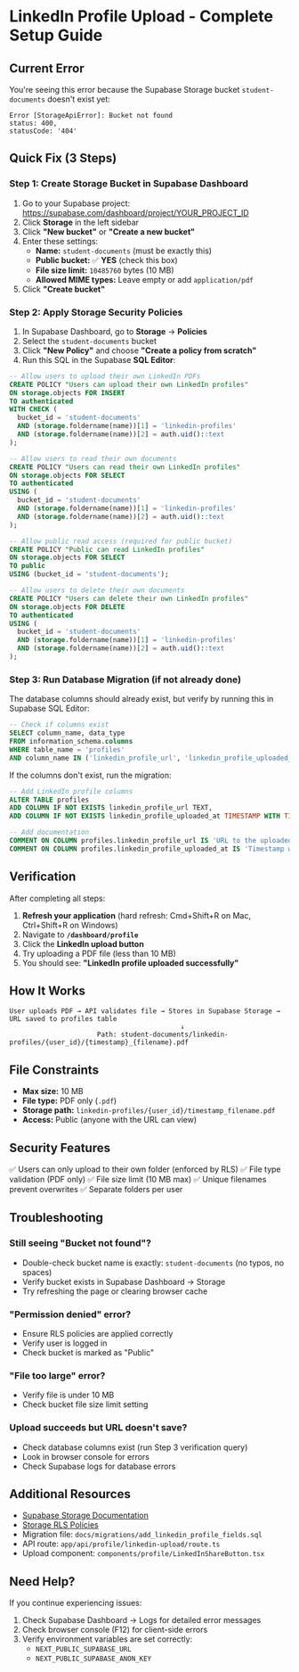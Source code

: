 # LinkedIn Profile Upload - Complete Setup Guide

## Current Error

You're seeing this error because the Supabase Storage bucket `student-documents` doesn't exist yet:

```
Error [StorageApiError]: Bucket not found
status: 400,
statusCode: '404'
```

## Quick Fix (3 Steps)

### Step 1: Create Storage Bucket in Supabase Dashboard

1. Go to your Supabase project: https://supabase.com/dashboard/project/YOUR_PROJECT_ID
2. Click **Storage** in the left sidebar
3. Click **"New bucket"** or **"Create a new bucket"**
4. Enter these settings:
   - **Name:** `student-documents` (must be exactly this)
   - **Public bucket:** ✅ **YES** (check this box)
   - **File size limit:** `10485760` bytes (10 MB)
   - **Allowed MIME types:** Leave empty or add `application/pdf`
5. Click **"Create bucket"**

### Step 2: Apply Storage Security Policies

1. In Supabase Dashboard, go to **Storage** → **Policies**
2. Select the `student-documents` bucket
3. Click **"New Policy"** and choose **"Create a policy from scratch"**
4. Run this SQL in the Supabase **SQL Editor**:

```sql
-- Allow users to upload their own LinkedIn PDFs
CREATE POLICY "Users can upload their own LinkedIn profiles"
ON storage.objects FOR INSERT
TO authenticated
WITH CHECK (
  bucket_id = 'student-documents'
  AND (storage.foldername(name))[1] = 'linkedin-profiles'
  AND (storage.foldername(name))[2] = auth.uid()::text
);

-- Allow users to read their own documents
CREATE POLICY "Users can read their own LinkedIn profiles"
ON storage.objects FOR SELECT
TO authenticated
USING (
  bucket_id = 'student-documents'
  AND (storage.foldername(name))[1] = 'linkedin-profiles'
  AND (storage.foldername(name))[2] = auth.uid()::text
);

-- Allow public read access (required for public bucket)
CREATE POLICY "Public can read LinkedIn profiles"
ON storage.objects FOR SELECT
TO public
USING (bucket_id = 'student-documents');

-- Allow users to delete their own documents
CREATE POLICY "Users can delete their own LinkedIn profiles"
ON storage.objects FOR DELETE
TO authenticated
USING (
  bucket_id = 'student-documents'
  AND (storage.foldername(name))[1] = 'linkedin-profiles'
  AND (storage.foldername(name))[2] = auth.uid()::text
);
```

### Step 3: Run Database Migration (if not already done)

The database columns should already exist, but verify by running this in Supabase SQL Editor:

```sql
-- Check if columns exist
SELECT column_name, data_type
FROM information_schema.columns
WHERE table_name = 'profiles'
AND column_name IN ('linkedin_profile_url', 'linkedin_profile_uploaded_at');
```

If the columns don't exist, run the migration:

```sql
-- Add LinkedIn profile columns
ALTER TABLE profiles
ADD COLUMN IF NOT EXISTS linkedin_profile_url TEXT,
ADD COLUMN IF NOT EXISTS linkedin_profile_uploaded_at TIMESTAMP WITH TIME ZONE;

-- Add documentation
COMMENT ON COLUMN profiles.linkedin_profile_url IS 'URL to the uploaded LinkedIn profile PDF in Supabase Storage';
COMMENT ON COLUMN profiles.linkedin_profile_uploaded_at IS 'Timestamp when the LinkedIn profile was uploaded';
```

## Verification

After completing all steps:

1. **Refresh your application** (hard refresh: Cmd+Shift+R on Mac, Ctrl+Shift+R on Windows)
2. Navigate to **`/dashboard/profile`**
3. Click the **LinkedIn upload button**
4. Try uploading a PDF file (less than 10 MB)
5. You should see: **"LinkedIn profile uploaded successfully"**

## How It Works

```
User uploads PDF → API validates file → Stores in Supabase Storage → URL saved to profiles table
                                           ↓
                      Path: student-documents/linkedin-profiles/{user_id}/{timestamp}_{filename}.pdf
```

## File Constraints

- **Max size:** 10 MB
- **File type:** PDF only (`.pdf`)
- **Storage path:** `linkedin-profiles/{user_id}/timestamp_filename.pdf`
- **Access:** Public (anyone with the URL can view)

## Security Features

✅ Users can only upload to their own folder (enforced by RLS)
✅ File type validation (PDF only)
✅ File size limit (10 MB max)
✅ Unique filenames prevent overwrites
✅ Separate folders per user

## Troubleshooting

### Still seeing "Bucket not found"?
- Double-check bucket name is exactly: `student-documents` (no typos, no spaces)
- Verify bucket exists in Supabase Dashboard → Storage
- Try refreshing the page or clearing browser cache

### "Permission denied" error?
- Ensure RLS policies are applied correctly
- Verify user is logged in
- Check bucket is marked as "Public"

### "File too large" error?
- Verify file is under 10 MB
- Check bucket file size limit setting

### Upload succeeds but URL doesn't save?
- Check database columns exist (run Step 3 verification query)
- Look in browser console for errors
- Check Supabase logs for database errors

## Additional Resources

- [Supabase Storage Documentation](https://supabase.com/docs/guides/storage)
- [Storage RLS Policies](https://supabase.com/docs/guides/storage/security/access-control)
- Migration file: `docs/migrations/add_linkedin_profile_fields.sql`
- API route: `app/api/profile/linkedin-upload/route.ts`
- Upload component: `components/profile/LinkedInShareButton.tsx`

## Need Help?

If you continue experiencing issues:

1. Check Supabase Dashboard → Logs for detailed error messages
2. Check browser console (F12) for client-side errors
3. Verify environment variables are set correctly:
   - `NEXT_PUBLIC_SUPABASE_URL`
   - `NEXT_PUBLIC_SUPABASE_ANON_KEY`
